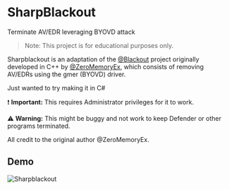 # SharpBlackout
 Terminate AV/EDR leveraging BYOVD attack 


> Note: This project is for educational purposes only.

Sharpblackout is an adaptation of the [@Blackout](https://github.com/ZeroMemoryEx/Blackout) project originally developed in C++ by [@ZeroMemoryEx](https://github.com/ZeroMemoryEx/Blackout), which consists of removing AV/EDRs using the gmer (BYOVD) driver.

Just wanted to try making it in C#

❗️ **Important:** This requires Administrator privileges for it to work.

⚠️ **Warning:** This might be buggy and not work to keep Defender or other programs terminated.

All credit to the original author @ZeroMemoryEx.


## Demo

![Sharpblackout](https://github.com/dmcxblue/SharpBlackout/assets/41899653/25f1baa9-d177-43b0-a389-5888c955a217)

